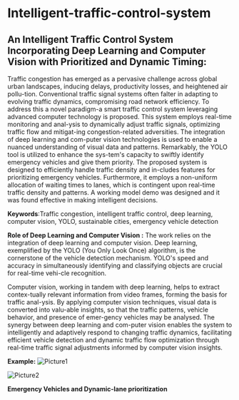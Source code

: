 # Intelligent-traffic-control-system
An Intelligent Traffic Control System Incorporating Deep Learning and Computer Vision with Prioritized and Dynamic Timing:
--------------------------------------------------------------------------------------------------------------------------

Traffic congestion has emerged as a pervasive challenge across global urban landscapes, inducing delays, productivity losses, and heightened air pollu-tion. Conventional traffic signal systems often falter in adapting to evolving traffic dynamics, compromising road network efficiency. To address this a novel paradigm-a smart traffic control system leveraging advanced computer technology is proposed. This system employs real-time monitoring and anal-ysis to dynamically adjust traffic signals, optimizing traffic flow and mitigat-ing congestion-related adversities. The integration of deep learning and com-puter vision technologies is used to enable a nuanced understanding of visual data and patterns. Remarkably, the YOLO tool is utilized to enhance the sys-tem's capacity to swiftly identify emergency vehicles and give them priority. The proposed system is designed to efficiently handle traffic density and in-cludes features for prioritizing emergency vehicles. Furthermore, it employs a non-uniform allocation of waiting times to lanes, which is contingent upon real-time traffic density and patterns. A working model demo was designed and it was found effective in making intelligent decisions.

**Keywords**:Traffic congestion, intelligent traffic control, deep learning, computer vision, YOLO, sustainable cities, emergency vehicle detection

**Role of Deep Learning and Computer Vision :**
The work relies on the integration of deep learning and computer vision. Deep learning, exemplified by the YOLO (You Only Look Once) algorithm, is the cornerstone of the vehicle detection mechanism. YOLO's speed and accuracy in simultaneously identifying and classifying objects are crucial for real-time vehi-cle recognition.

Computer vision, working in tandem with deep learning, helps to extract contex-tually relevant information from video frames, forming the basis for traffic anal-ysis. By applying computer vision techniques, visual data is converted into valu-able insights, so that the traffic patterns, vehicle behavior, and presence of emer-gency vehicles may be analysed. The synergy between deep learning and com-puter vision enables the system to intelligently and adaptively respond to changing traffic dynamics, facilitating efficient vehicle detection and dynamic traffic flow optimization through real-time traffic signal adjustments informed by computer vision insights.

**Example:**
![Picture1](https://github.com/anuvindmp/Intelligent-traffic-control-system/assets/112715229/420d08e7-6f59-48fd-b0a2-86672adad9cf)

![Picture2](https://github.com/anuvindmp/Intelligent-traffic-control-system/assets/112715229/39b8013a-3d9e-4f8a-a9f9-755f8906ec38)

**Emergency Vehicles and Dynamic-lane prioritization**
